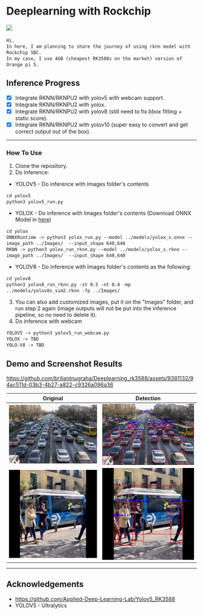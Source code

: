 # Deeplearning with Rockchip

![](orangepi.jpg)

```
Hi,
In here, I am planning to share the journey of using rknn model with Rockchip SBC.
In my case, I use 4GB (cheapest RK3588s on the market) version of Orange pi 5.
```

## Inference Progress

- [x] Integrate RKNN/RKNPU2 with yolov5 with webcam support.
- [x] Integrate RKNN/RKNPU2 with yolox.
- [x] Integrate RKNN/RKNPU2 with yolov8 (still need to fix bbox fitting + static score).
- [x] Integrate RKNN/RKNPU2 with yolov10 (super easy to convert and get correct output out of the box).

---

### How To Use

1. Clone the repository.
2. Do Inference:
  * YOLOV5 - Do inference with Images folder's contents
```
cd yolov5
python3 yolov5_run.py
```
  * YOLOX - Do inference with Images folder's contents (Download ONNX Model in [here](https://github.com/Megvii-BaseDetection/YOLOX/releases/download/0.1.1rc0/yolox_s.onnx))
```
cd yolox
ONNXRuntime -> python3 yolox_run.py --model ../models/yolox_s.onnx --image_path ../Images/  --input_shape 640,640
RKNN -> python3 yolox_run_rknn.py --model ../models/yolox_s.rknn --image_path ../Images/  --input_shape 640,640
```
  * YOLOV8 - Do inference with Images folder's contents as the following:
```
cd yolov8
python3 yolov8_run_rknn.py -st 0.5 -nt 0.4 -mp ../models/yolov8s_sim2.rknn -fp ../Images/ 
```
3. You can also add customized images, put it on the "Images" folder, and run step 2 again (image outputs will not be put into the inference pipeline, so no need to delete it).
4. Do inference with webcam
```
YOLOV5 -> python3 yolov5_run_webcam.py
YOLOX -> TBD
YOLO-V8 -> TBD
```

## Demo and Screenshot Results

https://github.com/briliantnugraha/Deeplearning_rk3588/assets/9381132/94ac511d-03b3-4b27-a822-c9326a096a36



|Original|Detection|
|---|---|
| ![](Images/traffic.jpg) | ![](Images/traffic_out.jpg) |
| ![](Images/bus.jpg)| ![](Images/bus_out.jpg) |  |

---

## Acknowledgements

- https://github.com/Applied-Deep-Learning-Lab/Yolov5_RK3588
- YOLOV5 - Ultralytics
